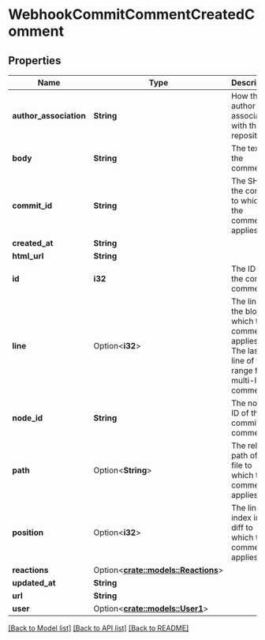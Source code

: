 # WebhookCommitCommentCreatedComment

## Properties

Name | Type | Description | Notes
------------ | ------------- | ------------- | -------------
**author_association** | **String** | How the author is associated with the repository. | 
**body** | **String** | The text of the comment. | 
**commit_id** | **String** | The SHA of the commit to which the comment applies. | 
**created_at** | **String** |  | 
**html_url** | **String** |  | 
**id** | **i32** | The ID of the commit comment. | 
**line** | Option<**i32**> | The line of the blob to which the comment applies. The last line of the range for a multi-line comment | 
**node_id** | **String** | The node ID of the commit comment. | 
**path** | Option<**String**> | The relative path of the file to which the comment applies. | 
**position** | Option<**i32**> | The line index in the diff to which the comment applies. | 
**reactions** | Option<[**crate::models::Reactions**](Reactions.md)> |  | [optional]
**updated_at** | **String** |  | 
**url** | **String** |  | 
**user** | Option<[**crate::models::User1**](User_1.md)> |  | 

[[Back to Model list]](../README.md#documentation-for-models) [[Back to API list]](../README.md#documentation-for-api-endpoints) [[Back to README]](../README.md)


